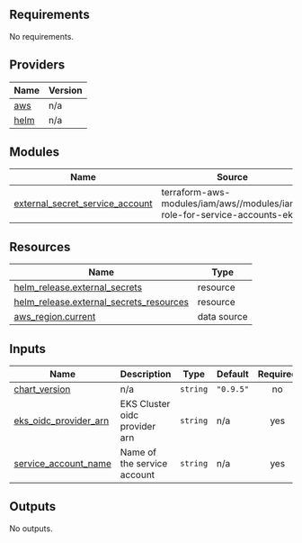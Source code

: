 <!-- BEGIN_TF_DOCS -->
## Requirements

No requirements.

## Providers

| Name | Version |
|------|---------|
| <a name="provider_aws"></a> [aws](#provider\_aws) | n/a |
| <a name="provider_helm"></a> [helm](#provider\_helm) | n/a |

## Modules

| Name | Source | Version |
|------|--------|---------|
| <a name="module_external_secret_service_account"></a> [external\_secret\_service\_account](#module\_external\_secret\_service\_account) | terraform-aws-modules/iam/aws//modules/iam-role-for-service-accounts-eks | 5.30.0 |

## Resources

| Name | Type |
|------|------|
| [helm_release.external_secrets](https://registry.terraform.io/providers/hashicorp/helm/latest/docs/resources/release) | resource |
| [helm_release.external_secrets_resources](https://registry.terraform.io/providers/hashicorp/helm/latest/docs/resources/release) | resource |
| [aws_region.current](https://registry.terraform.io/providers/hashicorp/aws/latest/docs/data-sources/region) | data source |

## Inputs

| Name | Description | Type | Default | Required |
|------|-------------|------|---------|:--------:|
| <a name="input_chart_version"></a> [chart\_version](#input\_chart\_version) | n/a | `string` | `"0.9.5"` | no |
| <a name="input_eks_oidc_provider_arn"></a> [eks\_oidc\_provider\_arn](#input\_eks\_oidc\_provider\_arn) | EKS Cluster oidc provider arn | `string` | n/a | yes |
| <a name="input_service_account_name"></a> [service\_account\_name](#input\_service\_account\_name) | Name of the service account | `string` | n/a | yes |

## Outputs

No outputs.
<!-- END_TF_DOCS -->